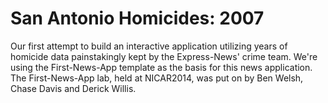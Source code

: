 San Antonio Homicides: 2007
===========================
Our first attempt to build an interactive application utilizing years of homicide data painstakingly kept by the Express-News' crime team. We're using the First-News-App template as the basis for this news application. The First-News-App lab, held at NICAR2014, was put on by Ben Welsh, Chase Davis and Derick Willis.